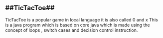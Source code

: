 ##TicTacToe##
---------------------------------------------------------

TicTacToe is a popular game in local language it is also called 0 and x
This is a java program which is based on core java which is made using the concept of  loops , switch cases and decision control instruction.